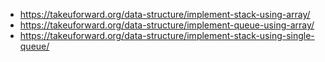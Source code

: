 - https://takeuforward.org/data-structure/implement-stack-using-array/
- https://takeuforward.org/data-structure/implement-queue-using-array/
- https://takeuforward.org/data-structure/implement-stack-using-single-queue/
